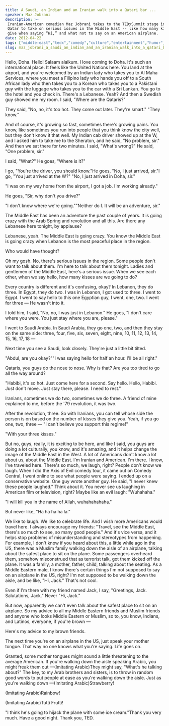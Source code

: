 ```yaml
---
title: A Saudi, an Indian and an Iranian walk into a Qatari bar ...
speaker: Maz Jobrani
description: >-
 Iranian-American comedian Maz Jobrani takes to the TEDxSummit stage in Doha,
 Qatar to take on serious issues in the Middle East -- like how many kisses to
 give when saying “Hi,” and what not to say on an American airplane.
date: 2012-04-22
tags: ["middle-east","tedx","comedy","culture","entertainment","humor","performance"]
slug: maz_jobrani_a_saudi_an_indian_and_an_iranian_walk_into_a_qatari_bar
---
```


Hello, Doha. Hello! Salaam alaikum. I love coming to Doha. It's such an international
place. It feels like the United Nations here. You land at the airport, and you're welcomed
by an Indian lady who takes you to Al Maha Services, where you meet a Filipino lady who
hands you off to a South African lady who then takes you to a Korean who takes you to a
Pakistani guy with the luggage who takes you to the car with a Sri Lankan. You go to the
hotel and you check in. There's a Lebanese. Yeah? And then a Swedish guy showed me my
room. I said, "Where are the Qataris?"

They said, "No, no, it's too hot. They come out later. They're smart." "They
know."

And of course, it's growing so fast, sometimes there's growing pains. You know, like
sometimes you run into people that you think know the city well, but they don't know it
that well. My Indian cab driver showed up at the W, and I asked him to take me to the
Sheraton, and he said, "No problem, sir." And then we sat there for two minutes. I said,
"What's wrong?" He said, "One problem, sir."

I said, "What?" He goes, "Where is it?"

I go, "You're the driver, you should know."He goes, "No, I just arrived, sir."I go, "You
just arrived at the W?" "No, I just arrived in Doha, sir."

"I was on my way home from the airport, I got a job. I'm working already."

He goes, "Sir, why don't you drive?"

"I don't know where we're going.""Neither do I. It will be an adventure,
sir."

The Middle East has been an adventure the past couple of years. It is going crazy with the
Arab Spring and revolution and all this. Are there any Lebanese here tonight, by
applause?

Lebanese, yeah. The Middle East is going crazy. You know the Middle East is going crazy
when Lebanon is the most peaceful place in the region.

Who would have thought?

Oh my gosh. No, there's serious issues in the region. Some people don't want to talk about
them. I'm here to talk about them tonight. Ladies and gentlemen of the Middle East, here's
a serious issue. When we see each other, when we say hello, how many kisses are we going
to do?

Every country is different and it's confusing, okay? In Lebanon, they do three. In Egypt,
they do two. I was in Lebanon, I got used to three. I went to Egypt. I went to say hello
to this one Egyptian guy, I went, one, two. I went for three — He wasn't into
it.

I told him, I said, "No, no, I was just in Lebanon." He goes, "I don't care where you
were. You just stay where you are, please."

I went to Saudi Arabia. In Saudi Arabia, they go one, two, and then they stay on the same
side: three, four, five, six, seven, eight, nine, 10, 11, 12, 13, 14, 15, 16, 17, 18
—

Next time you see a Saudi, look closely. They're just a little bit tilted.

"Abdul, are you okay?""I was saying hello for half an hour. I'll be all
right."

Qataris, you guys do the nose to nose. Why is that? Are you too tired to go all the way
around?

"Habibi, it's so hot. Just come here for a second. Say hello. Hello, Habibi. Just don't
move. Just stay there, please. I need to rest."

Iranians, sometimes we do two, sometimes we do three. A friend of mine explained to me,
before the '79 revolution, it was two.

After the revolution, three. So with Iranians, you can tell whose side the person is on
based on the number of kisses they give you. Yeah, if you go one, two, three — "I can't
believe you support this regime!"

"With your three kisses."

But no, guys, really, it is exciting to be here, and like I said, you guys are doing a lot
culturally, you know, and it's amazing, and it helps change the image of the Middle East
in the West. A lot of Americans don't know a lot about us, about the Middle East. I'm
Iranian and American. I'm there. I know, I've traveled here. There's so much, we laugh,
right? People don't know we laugh. When I did the Axis of Evil comedy tour, it came out on
Comedy Central, I went online to see what people were saying. I ended up on a conservative
website. One guy wrote another guy. He said, "I never knew these people laughed." Think
about it. You never see us laughing in American film or television, right? Maybe like an
evil laugh: "Wuhahaha."

"I will kill you in the name of Allah, wuhahahahaha."

But never like, "Ha ha ha ha la."

We like to laugh. We like to celebrate life. And I wish more Americans would travel here.
I always encourage my friends: "Travel, see the Middle East, there's so much to see, so
many good people." And it's vice versa, and it helps stop problems of misunderstanding and
stereotypes from happening. For example, I don't know if you heard about this, a little
while ago in the US, there was a Muslim family walking down the aisle of an airplane,
talking about the safest place to sit on the plane. Some passengers overheard them,
somehow misconstrued that as terrorist talk, got them kicked off the plane. It was a
family, a mother, father, child, talking about the seating. As a Middle Eastern male, I
know there's certain things I'm not supposed to say on an airplane in the US, right? I'm
not supposed to be walking down the aisle, and be like, "Hi, Jack." That's not
cool.

Even if I'm there with my friend named Jack, I say, "Greetings, Jack. Salutations, Jack."
Never "Hi, Jack."

But now, apparently we can't even talk about the safest place to sit on an airplane. So my
advice to all my Middle Eastern friends and Muslim friends and anyone who looks Middle
Eastern or Muslim, so to, you know, Indians, and Latinos, everyone, if you're brown
—

Here's my advice to my brown friends.

The next time you're on an airplane in the US, just speak your mother tongue. That way no
one knows what you're saying. Life goes on.

Granted, some mother tongues might sound a little threatening to the average American. If
you're walking down the aisle speaking Arabic, you might freak them out —(Imitating
Arabic)They might say, "What's he talking about?" The key, to my Arab brothers and
sisters, is to throw in random good words to put people at ease as you're walking down the
aisle. Just as you're walking down —(Imitating Arabic)Strawberry!

(Imitating Arabic)Rainbow!

(Imitating Arabic)Tutti Frutti!

"I think he's going to hijack the plane with some ice cream."Thank you very much. Have a
good night. Thank you, TED.

<!--
ad_duration=3.33
event="TEDxSummit"
external_start_time=0
has_talk_citation=0
intro_duration=11.82
is_subtitle_required="False"
is_talk_featured="True"
language="en"
language_swap="False"
native_language="en"
number_of_related_talks=6
number_of_speakers=1
number_of_subtitled_videos=31
number_of_tags=7
number_of_talk_download_languages=32
number_of_talk_more_resources=1
number_of_talk_recommendations=0
number_of_talks_take_actions=0
post_ad_duration=0.83
published_timestamp="2012-12-12 16:11:27"
recording_date="2012-04-22"
speaker_description="Comedian"
speaker_is_published=1
speaker_name="Maz Jobrani"
talk_name="A Saudi, an Indian and an Iranian walk into a Qatari bar ..."
talks_tags=["middle-east","tedx","comedy","culture","entertainment","humor","performance"]
talks_take_action=[]
url_audio="https://download.ted.com/talks/MazJobrani_2012S.mp3?apikey=acme-roadrunner"
url_photo_speaker="https://pe.tedcdn.com/images/ted/609b8f0d672bf58663110310adfd682fe98f274f_254x191.jpg"
url_photo_talk="https://pe.tedcdn.com/images/ted/9d813aa4d2c5b66fbaa48a04e02b01c0f9d11bf4_1600x1200.jpg"
url_webpage="https://www.ted.com/talks/maz_jobrani_a_saudi_an_indian_and_an_iranian_walk_into_a_qatari_bar"
video_type_name="TEDx Talk"
-->